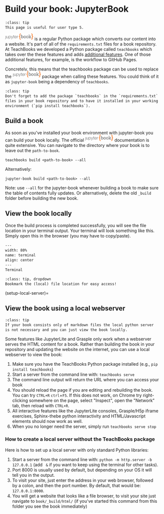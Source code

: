 # Build your book: JupyterBook

```{admonition} User types
:class: tip
This page is useful for user type 5.
```

<a href="https://jupyterbook.org/"><img  style="display:inline-block; height:1.5em; width:auto; transform:translate(0, -0.15em)" src="../images/logo-wide.svg" alt="Jupyter book"></a> is a regular Python package which converts our content into a website. It's part of all of the `requirements.txt` files for a book repository. At TeachBooks we developed a Python package called `teachbooks` which takes over the these features and adds [additional features](/book/features/overview.md). One of those additional features, for example, is the workflow to GitHub Pages. 

Concretely, this means that the teachbooks package can be used to replace the <a href="https://jupyterbook.org/"><img  style="display:inline-block; height:1.5em; width:auto; transform:translate(0, -0.15em)" src="../images/logo-wide.svg" alt="Jupyter book"></a> package when calling these features. You could think of it as `jupyter-book` being a dependency of `teachbooks`.

```{admonition} Note
:class: tip
Don't forget to add the package `teachbooks` in the `requirements.txt` files in your book repository and to have it installed in your working environment (`pip install teachbooks`).
```

## Build a book

As soon as you've installed your book environment with jupyter-book you can build your book locally. The official <a href="https://jupyterbook.org/"><img  style="display:inline-block; height:1.5em; width:auto; transform:translate(0, -0.15em)" src="../images/logo-wide.svg" alt="Jupyter book"></a> documentation is quite extensive. You can navigate to the directory where your book is to leave out the `path-to-book`.

```
teachbooks build <path-to-book> --all
```
Alternatively:
```
jupyter-book build <path-to-book> --all
```

Note: use `--all` for the jupyter-book whenever building a book to make sure the table of contents fully updates. Or alternatively, delete the old `_build` folder before building the new book.

## View the book locally

Once the build process is completed successfully, you will see the file location in your terminal output. Your terminal will look something like this. Simply open this in the browser (you may have to copy/paste).

```{figure} ./figures/Terminal.PNG
---
width: 80%
name: terminal
align: center
---
Terminal
```

```{admonition} Tip
:class: tip, dropdown
Bookmark the (local) file location for easy access!
```
(setup-local-server)=
## View the book using a local webserver

```{admonition} Note
:class: tip
If your book consists only of markdown files the local python server is not necessary and you can just view the book locally.
```

Some features like JupyterLite and Grasple only work when a webserver serves the HTML content for a book. Rather than building the book in your repository and updating the website on the internet, you can use a local webserver to view the book:
1. Make sure you have the TeachBooks Python package installed (e.g., `pip install teachbooks`)
2. Start a server from the command line with: `teachbooks serve`
3. The command line output will return the URL where you can access your book
4. You should reload the page if you are editing and rebuilding the book. You can try `CTRL+R` `ctrl`+`F5`. If this does not work, on Chrome try right-clicking somewhere on the page, select \"Inspect\", open the \"Network\" tab, then reload with `CTRL+R`. 
5. All interactive features like the JupyterLite consoles, Grasple/H5p iframe exercises, Sphinx-thebe python interactivity and HTML/Javascript elements should now work as well.
6. When you no longer need the server, simply run `teachbooks serve stop`

### How to create a local server without the TeachBooks package

Here is how to set up a local server with only standard Python libraries:

1. Start a server from the command line with: `python -m http.server -b 127.0.0.1` (add ` &` if you want to keep using the terminal for other tasks).
2. Port 8000 is usually used by default, but depending on your OS it will tell you in the output.
3. To visit your site, just enter the address in your web browser, followed by a colon, and then the port number. By default, that would be: `127.0.0.1:8000`.
4. You will get a website that looks like a file browser, to visit your site just navigate to `book/_build/html/` (if you've started this command from this folder you see the book immediately)
